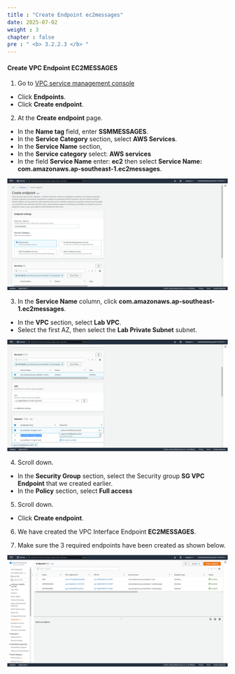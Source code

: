 ```yaml
---
title : "Create Endpoint ec2messages"
date: 2025-07-02
weight : 3
chapter : false
pre : " <b> 3.2.2.3 </b> "
---
```



#### Create VPC Endpoint EC2MESSAGES

1. Go to [VPC service management console](https://console.aws.amazon.com/vpc/home)
  + Click **Endpoints**.
  + Click **Create endpoint**.
  
2. At the **Create endpoint** page.
  + In the **Name tag** field, enter **SSMMESSAGES**.
  + In the **Service Category** section, select **AWS Services**.
  + In the **Service Name** section,
  + In the **Service category** select: **AWS services**
  + In the field **Service Name** enter: **ec2** then select **Service Name: com.amazonaws.ap-southeast-1.ec2messages**.

![Connect](/images/3.connect/015-connect.png)

3. In the **Service Name** column, click **com.amazonaws.ap-southeast-1.ec2messages**.
  + In the **VPC** section, select **Lab VPC**.
  + Select the first AZ, then select the **Lab Private Subnet** subnet.
  
![Connect](/images/3.connect/016-connect.png)

4. Scroll down.
  + In the **Security Group** section, select the Security group **SG VPC Endpoint** that we created earlier.
  + In the **Policy** section, select **Full access**

5. Scroll down.
  + Click **Create endpoint**.

6. We have created the VPC Interface Endpoint **EC2MESSAGES**.

7. Make sure the 3 required endpoints have been created as shown below.

![Connect](/images/3.connect/018-connect.png)